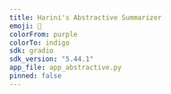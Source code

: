 ```yaml
---
title: Harini's Abstractive Summarizer
emoji: 📝
colorFrom: purple
colorTo: indigo
sdk: gradio
sdk_version: "5.44.1"
app_file: app_abstractive.py
pinned: false
---
```

